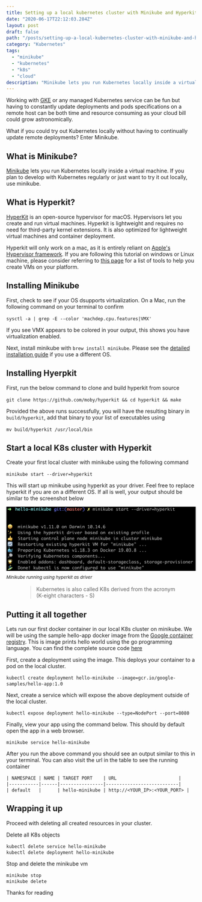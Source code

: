 ```yaml
---
title: Setting up a local kubernetes cluster with Minikube and Hyperkit
date: "2020-06-17T22:12:03.284Z"
layout: post
draft: false
path: "/posts/setting-up-a-local-kubernetes-cluster-with-minikube-and-hyperkit/"
category: "Kubernetes"
tags:
  - "minikube"
  - "kubernetes"
  - "k8s"
  - "cloud"
description: "Minikube lets you run Kubernetes locally inside a virtual machine. If you plan to develop with Kubernetes regularly or just want to try it out locally, use minikube."
---
```


Working with [GKE](https://cloud.google.com/kubernetes-engine) or any managed Kubernetes service can be fun but having to constantly update deployments and pods specifications on a remote host can be both time and resource consuming as your cloud bill could grow astronomically.

What if you could try out Kubernetes locally without having to continually update remote deployments? Enter Minikube.

## What is Minikube?

[Minikube](https://kubernetes.io/docs/setup/learning-environment/minikube/) lets you run Kubernetes locally inside a virtual machine. If you plan to develop with Kubernetes regularly or just want to try it out locally, use minikube.

## What is Hyperkit?

[HyperKit](https://github.com/moby/hyperkit) is an open-source hypervisor for macOS. Hypervisors let you create and run virtual machines. Hyperkit is lightweight and requires no need for third-party kernel extensions. It is also optimized for lightweight virtual machines and container deployment.

Hyperkit will only work on a mac, as it is entirely reliant on [Apple's Hypervisor framework](https://developer.apple.com/documentation/hypervisor). If you are following this tutorial on windows or Linux machine, please consider referring to [this page](https://minikube.sigs.k8s.io/docs/drivers/) for a list of tools to help you create VMs on your platform.

## Installing Minikube 

First, check to see if your OS dsupports virtualization. On a Mac, run the following command on your terminal to confirm

`sysctl -a | grep -E --color 'machdep.cpu.features|VMX'`

If you see VMX appears to be colored in your output, this shows you have virtualization enabled.

Next, install minikube with `brew install minikube`. Please see the [detailed installation guide](https://kubernetes.io/docs/tasks/tools/install-minikube/) if you use a different OS.


## Installing Hyerpkit

First, run the below command to clone and build hyperkit from source

`git clone https://github.com/moby/hyperkit && cd hyperkit && make`

Provided the above runs successfully, you will have the resulting binary in `build/hyperkit`, add that binary to your list of executables using

`mv build/hyperkit /usr/local/bin`

## Start a local K8s cluster with Hyperkit

Create your first local cluster with minikube using the following command

`minikube start --driver=hyperkit`

This will start up minikube using hyperkit as your driver. Feel free to replace hyperkit if you are on a different OS. If all is well, your output should be similar to the screenshot below

![Minikube Start](./minikube_start.png)
<sub>_Minikube running using hyperkit as driver_<sub>

<figure>
	<blockquote>
		<p>Kubernetes is also called K8s derived from the acronym (K-eight characters - S)</p>
	</blockquote>
</figure>

## Putting it all together

Lets run our first docker container in our local K8s cluster on minikube. We will be using the sample hello-app docker image from the [Google container registry](https://console.cloud.google.com/gcr/images/google-samples/GLOBAL/hello-app?gcrImageListsize=30). This is image prints hello world using the go programming language. You can find the complete source code [here](https://github.com/GoogleCloudPlatform/kubernetes-engine-samples/tree/master/hello-app)

First, create a deployment using the image. This deploys your container to a pod on the local cluster.

```
kubectl create deployment hello-minikube --image=gcr.io/google-samples/hello-app:1.0
```

Next, create a service which will expose the above deployment outside of the local cluster.

```
kubectl expose deployment hello-minikube --type=NodePort --port=8080
```

Finally, view your app using the command below. This should by default open the app in a web browser.

```
minikube service hello-minikube
```

After you run the above command you should see an output similar to this in your terminal. You can also visit the url in the table to see the running container

```
| NAMESPACE | NAME | TARGET PORT    | URL                       |
|-----------|------|----------------|---------------------------|
| default   |      | hello-minikube | http://<YOUR_IP>:<YOUR_PORT> |
```

## Wrapping it up

Proceed with deleting all created resources in your cluster.

Delete all K8s objects

```
kubectl delete service hello-minikube
kubectl delete deployment hello-minikube
```

Stop and delete the minikube vm

```
minikube stop
minikube delete
```

Thanks for reading